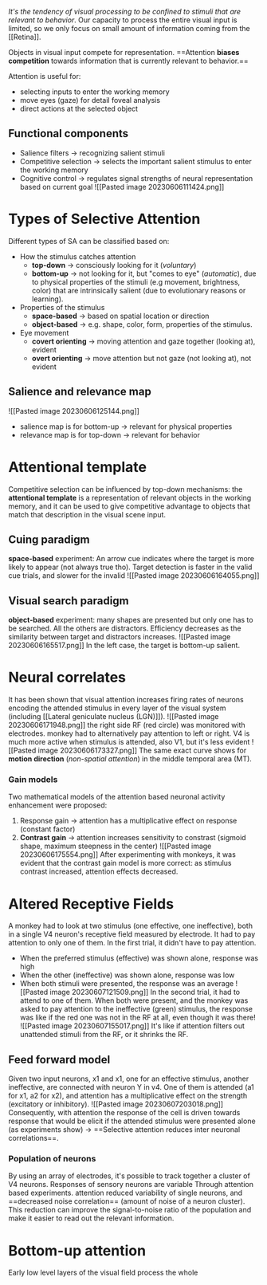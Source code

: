 _It's the tendency of visual processing to be confined to stimuli that are relevant to behavior_.
Our capacity to process the entire visual input is limited, so we only focus on small amount of information coming from the [[Retina]].

Objects in visual input compete for representation.
==Attention **biases competition** towards information that is currently relevant to behavior.==

Attention is useful for:
- selecting inputs to enter the working memory
- move eyes (gaze) for detail foveal analysis
- direct actions at the selected object
## Functional components
- Salience filters -> recognizing salient stimuli
- Competitive selection -> selects the important salient stimulus to enter the working memory
- Cognitive control -> regulates signal strengths of neural representation based on current goal 
![[Pasted image 20230606111424.png]]
# Types of Selective Attention
Different types of SA can be classified based on:
- How the stimulus catches attention
	- **top-down** -> consciously looking for it (_voluntary_)
	- **bottom-up** -> not looking for it, but "comes to eye" (_automatic_), due to physical properties of the stimuli (e.g movement, brightness, color) that are intrinsically salient (due to evolutionary reasons or learning).
- Properties of the stimulus
	- **space-based** -> based on spatial location or direction
	- **object-based** -> e.g. shape, color, form, properties of the stimulus.
- Eye movement
	- **covert orienting** -> moving attention and gaze together (looking at), evident
	- **overt orienting** -> move attention but not gaze (not looking at), not evident
## Salience and relevance map
![[Pasted image 20230606125144.png]]
- salience map is for bottom-up -> relevant for physical properties
- relevance map is for top-down -> relevant for behavior
# Attentional template
Competitive selection can be influenced by top-down mechanisms: the **attentional template** is a representation of relevant objects in the working memory, and it can be used to give competitive advantage to objects that match that description in the visual scene input.
## Cuing paradigm
**space-based** experiment:
An arrow cue indicates where the target is more likely to appear (not always true tho). Target detection is faster in the valid cue trials, and slower for the invalid
![[Pasted image 20230606164055.png]]
## Visual search paradigm
**object-based** experiment:
many shapes are presented but only one has to be searched. All the others are distractors. Efficiency decreases as the similarity between target and distractors increases.
![[Pasted image 20230606165517.png]]
In the left case, the target is bottom-up salient.
# Neural correlates
It has been shown that visual attention increases firing rates of neurons encoding the attended stimulus in every layer of the visual system (including [[Lateral geniculate nucleus (LGN)]]).
![[Pasted image 20230606171948.png]]
the right side RF (red circle) was monitored with electrodes. monkey had to alternatively pay attention to left or right.
V4 is much more active when stimulus is attended, also V1, but it's less evident
![[Pasted image 20230606173327.png]]
The same exact curve shows for **motion direction** (_non-spatial attention_) in the middle temporal area (MT).
### Gain models
Two mathematical models of the attention based neuronal activity enhancement were proposed:
1) Response gain -> attention has a multiplicative effect on response (constant factor)
2) **Contrast gain** -> attention increases sensitivity to constrast (sigmoid shape, maximum steepness in the center)
![[Pasted image 20230606175554.png]]
After experimenting with monkeys, it was evident that the contrast gain model is more correct: as stimulus contrast increased, attention effects decreased.
# Altered Receptive Fields
A monkey had to look at two stimulus (one effective, one ineffective), both in a single V4 neuron's receptive field measured by electrode. It had to pay attention to only one of them. 
In the first trial, it didn't have to pay attention.
- When the preferred stimulus (effective) was shown alone, response was high
- When the other (ineffective) was shown alone, response was low
- When both stimuli were presented, the response was an average 
![[Pasted image 20230607121509.png]]
In the second trial, it had to attend to one of them.
When both were present, and the monkey was asked to pay attention to the ineffective (green) stimulus, the response was like if the red one was not in the RF at all, even though it was there!
![[Pasted image 20230607155017.png]]
It's like if attention filters out unattended stimuli from the RF, or it shrinks the RF.
## Feed forward model
Given two input neurons, x1 and x1, one for an effective stimulus, another ineffective, are connected with neuron Y in v4.
One of them is attended (a1 for x1, a2 for x2), and attention has a multiplicative effect on the strength (excitatory or inhibitory).
![[Pasted image 20230607203018.png]]
Consequently, with attention the response of the cell is driven towards response that would be elicit if the attended stimulus were presented alone (as experiments show) -> ==Selective attention reduces inter neuronal correlations==.
### Population of neurons
By using an array of electrodes, it's possible to track together a cluster of V4 neurons. Responses of sensory neurons are variable
Through attention based experiments. attention reduced variability of single neurons, and ==decreased noise correlation== (amount of noise of a neuron cluster). This reduction can improve the signal-to-noise ratio of the population and make it easier to read out the relevant information.
# Bottom-up attention
Early low level layers of the visual field process the whole 